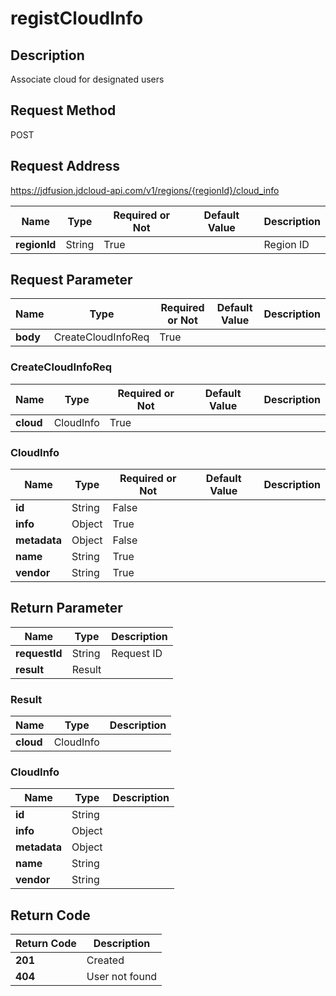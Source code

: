 # registCloudInfo


## Description
Associate cloud for designated users

## Request Method
POST

## Request Address
https://jdfusion.jdcloud-api.com/v1/regions/{regionId}/cloud_info

|Name|Type|Required or Not|Default Value|Description|
|---|---|---|---|---|
|**regionId**|String|True| |Region ID|

## Request Parameter
|Name|Type|Required or Not|Default Value|Description|
|---|---|---|---|---|
|**body**|CreateCloudInfoReq|True| | |

### CreateCloudInfoReq
|Name|Type|Required or Not|Default Value|Description|
|---|---|---|---|---|
|**cloud**|CloudInfo|True| | |
### CloudInfo
|Name|Type|Required or Not|Default Value|Description|
|---|---|---|---|---|
|**id**|String|False| | |
|**info**|Object|True| | |
|**metadata**|Object|False| | |
|**name**|String|True| | |
|**vendor**|String|True| | |

## Return Parameter
|Name|Type|Description|
|---|---|---|
|**requestId**|String|Request ID|
|**result**|Result| |

### Result
|Name|Type|Description|
|---|---|---|
|**cloud**|CloudInfo| |
### CloudInfo
|Name|Type|Description|
|---|---|---|
|**id**|String| |
|**info**|Object| |
|**metadata**|Object| |
|**name**|String| |
|**vendor**|String| |

## Return Code
|Return Code|Description|
|---|---|
|**201**|Created|
|**404**|User not found|
